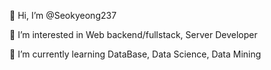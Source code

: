 👋 Hi, I’m @Seokyeong237 

👀 I’m interested in Web backend/fullstack, Server Developer

🌱 I’m currently learning DataBase, Data Science, Data Mining
